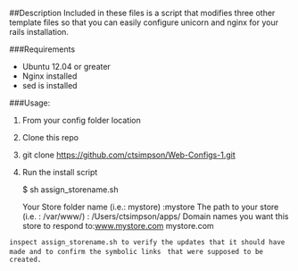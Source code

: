 ##Description
Included in these files is a script that modifies three other template files so that you can easily configure unicorn and nginx for your rails installation.

###Requirements
* Ubuntu 12.04 or greater
* Nginx installed
* sed is installed

###Usage:
1. From your config folder location
2. Clone this repo
3. git clone https://github.com/ctsimpson/Web-Configs-1.git

4. Run the install script

     $ sh assign_storename.sh
          
     Your Store folder name (i.e.: mystore) :mystore
     The path to your store (i.e. : /var/www/) : /Users/ctsimpson/apps/
     Domain names you want this store to respond to:www.mystore.com mystore.com

`inspect assign_storename.sh to verify the updates that it should have made and to confirm the symbolic links `
`that were supposed to be created.`
